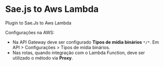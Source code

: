 # Sae.js to Aws Lambda
Plugin to Sae.Js to Aws Lambda

Configurações na AWS:
 - Na API Gateway deve ser configurado **Tipos de mídia binários** `*/*`. Em API > Configurações > Tipos de mídia binários.
 - Nas rotas, quando integração com o Lambda Function, deve ser utilizado o método via **Proxy**.